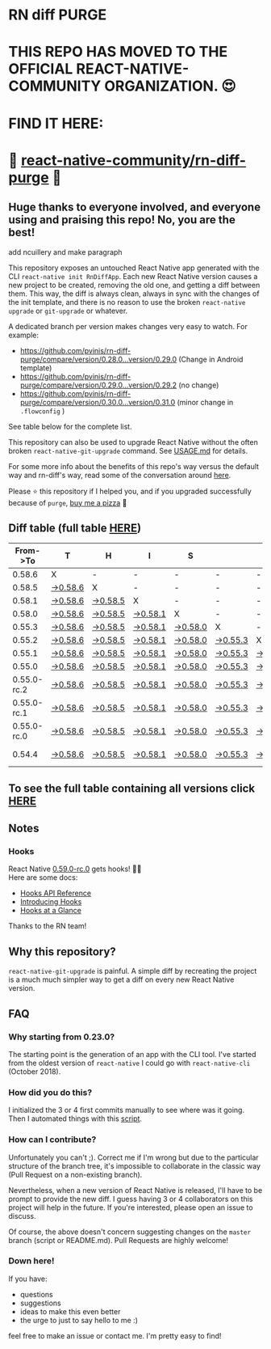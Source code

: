 # RN diff PURGE

# THIS REPO HAS MOVED TO THE OFFICIAL REACT-NATIVE-COMMUNITY ORGANIZATION. 😍
# FIND IT HERE:  
# 💪 [react-native-community/rn-diff-purge](https://github.com/react-native-community/rn-diff-purge) 🎉
## Huge thanks to everyone involved, and everyone using and praising this repo! No, you are the best!


 add ncuillery and make paragraph

This repository exposes an untouched React Native app generated with the CLI
`react-native init RnDiffApp`. Each new React Native version causes a new project to be created, removing the old one, and getting a diff between them. This way, the diff is always clean, always in sync with the changes of the init template, and there is no reason to use the broken `react-native upgrade` or `git-upgrade` or whatever.

A dedicated branch per version makes changes very easy
to watch. For example:

* https://github.com/pvinis/rn-diff-purge/compare/version/0.28.0...version/0.29.0
(Change in Android template)
* https://github.com/pvinis/rn-diff-purge/compare/version/0.29.0...version/0.29.2
(no change)
* https://github.com/pvinis/rn-diff-purge/compare/version/0.30.0...version/0.31.0
(minor change in `.flowconfig` )

See table below for the complete list.

This repository can also be used to upgrade React Native without the often broken `react-native-git-upgrade` command.
See [USAGE.md](https://github.com/pvinis/rn-diff-purge/blob/master/USAGE.md) for details.

For some more info about the benefits of this repo's way versus the default way and rn-diff's way, read some of the conversation around [here](https://github.com/react-native-community/discussions-and-proposals/issues/68#issuecomment-452227478).

Please :star: this repository if I helped you, and if you upgraded successfully because of `purge`, [buy me a pizza](https://www.buymeacoffee.com/DGWwHVZ4s) :pizza:

## Diff table (full table [HERE](https://pvinis.github.io/rn-diff-purge))

| From->To    | T                                                                                               | H                                                                                               | I                                                                                               | S                                                                                               |                                                                                                 | I                                                                                               | S                                                                                               |                                                                                                 | C                                                                                                         | O                                                                                                         | O                                                                                                    | L   |
| ----------- | ----------------------------------------------------------------------------------------------- | ----------------------------------------------------------------------------------------------- | ----------------------------------------------------------------------------------------------- | ----------------------------------------------------------------------------------------------- | ----------------------------------------------------------------------------------------------- | ----------------------------------------------------------------------------------------------- | ----------------------------------------------------------------------------------------------- | ----------------------------------------------------------------------------------------------- | --------------------------------------------------------------------------------------------------------- | --------------------------------------------------------------------------------------------------------- | ---------------------------------------------------------------------------------------------------- | --- |
| 0.58.6      | X                                                                                               | -                                                                                               | -                                                                                               | -                                                                                               | -                                                                                               | -                                                                                               | -                                                                                               | -                                                                                               | -                                                                                                         | -                                                                                                         | -                                                                                                    | -   |
| 0.58.5      | [->0.58.6](https://github.com/pvinis/rn-diff-purge/compare/version/0.58.5..version/0.58.6)      | X                                                                                               | -                                                                                               | -                                                                                               | -                                                                                               | -                                                                                               | -                                                                                               | -                                                                                               | -                                                                                                         | -                                                                                                         | -                                                                                                    | -   |
| 0.58.1      | [->0.58.6](https://github.com/pvinis/rn-diff-purge/compare/version/0.58.1..version/0.58.6)      | [->0.58.5](https://github.com/pvinis/rn-diff-purge/compare/version/0.58.1..version/0.58.5)      | X                                                                                               | -                                                                                               | -                                                                                               | -                                                                                               | -                                                                                               | -                                                                                               | -                                                                                                         | -                                                                                                         | -                                                                                                    | -   |
| 0.58.0      | [->0.58.6](https://github.com/pvinis/rn-diff-purge/compare/version/0.58.0..version/0.58.6)      | [->0.58.5](https://github.com/pvinis/rn-diff-purge/compare/version/0.58.0..version/0.58.5)      | [->0.58.1](https://github.com/pvinis/rn-diff-purge/compare/version/0.58.0..version/0.58.1)      | X                                                                                               | -                                                                                               | -                                                                                               | -                                                                                               | -                                                                                               | -                                                                                                         | -                                                                                                         | -                                                                                                    | -   |
| 0.55.3      | [->0.58.6](https://github.com/pvinis/rn-diff-purge/compare/version/0.55.3..version/0.58.6)      | [->0.58.5](https://github.com/pvinis/rn-diff-purge/compare/version/0.55.3..version/0.58.5)      | [->0.58.1](https://github.com/pvinis/rn-diff-purge/compare/version/0.55.3..version/0.58.1)      | [->0.58.0](https://github.com/pvinis/rn-diff-purge/compare/version/0.55.3..version/0.58.0)      | X                                                                                               | -                                                                                               | -                                                                                               | -                                                                                               | -                                                                                                         | -                                                                                                         | -                                                                                                    | -   |
| 0.55.2      | [->0.58.6](https://github.com/pvinis/rn-diff-purge/compare/version/0.55.2..version/0.58.6)      | [->0.58.5](https://github.com/pvinis/rn-diff-purge/compare/version/0.55.2..version/0.58.5)      | [->0.58.1](https://github.com/pvinis/rn-diff-purge/compare/version/0.55.2..version/0.58.1)      | [->0.58.0](https://github.com/pvinis/rn-diff-purge/compare/version/0.55.2..version/0.58.0)      | [->0.55.3](https://github.com/pvinis/rn-diff-purge/compare/version/0.55.2..version/0.55.3)      | X                                                                                               | -                                                                                               | -                                                                                               | -                                                                                                         | -                                                                                                         | -                                                                                                    | -   |
| 0.55.1      | [->0.58.6](https://github.com/pvinis/rn-diff-purge/compare/version/0.55.1..version/0.58.6)      | [->0.58.5](https://github.com/pvinis/rn-diff-purge/compare/version/0.55.1..version/0.58.5)      | [->0.58.1](https://github.com/pvinis/rn-diff-purge/compare/version/0.55.1..version/0.58.1)      | [->0.58.0](https://github.com/pvinis/rn-diff-purge/compare/version/0.55.1..version/0.58.0)      | [->0.55.3](https://github.com/pvinis/rn-diff-purge/compare/version/0.55.1..version/0.55.3)      | [->0.55.2](https://github.com/pvinis/rn-diff-purge/compare/version/0.55.1..version/0.55.2)      | X                                                                                               | -                                                                                               | -                                                                                                         | -                                                                                                         | -                                                                                                    | -   |
| 0.55.0      | [->0.58.6](https://github.com/pvinis/rn-diff-purge/compare/version/0.55.0..version/0.58.6)      | [->0.58.5](https://github.com/pvinis/rn-diff-purge/compare/version/0.55.0..version/0.58.5)      | [->0.58.1](https://github.com/pvinis/rn-diff-purge/compare/version/0.55.0..version/0.58.1)      | [->0.58.0](https://github.com/pvinis/rn-diff-purge/compare/version/0.55.0..version/0.58.0)      | [->0.55.3](https://github.com/pvinis/rn-diff-purge/compare/version/0.55.0..version/0.55.3)      | [->0.55.2](https://github.com/pvinis/rn-diff-purge/compare/version/0.55.0..version/0.55.2)      | [->0.55.1](https://github.com/pvinis/rn-diff-purge/compare/version/0.55.0..version/0.55.1)      | X                                                                                               | -                                                                                                         | -                                                                                                         | -                                                                                                    | -   |
| 0.55.0-rc.2 | [->0.58.6](https://github.com/pvinis/rn-diff-purge/compare/version/0.55.0-rc.2..version/0.58.6) | [->0.58.5](https://github.com/pvinis/rn-diff-purge/compare/version/0.55.0-rc.2..version/0.58.5) | [->0.58.1](https://github.com/pvinis/rn-diff-purge/compare/version/0.55.0-rc.2..version/0.58.1) | [->0.58.0](https://github.com/pvinis/rn-diff-purge/compare/version/0.55.0-rc.2..version/0.58.0) | [->0.55.3](https://github.com/pvinis/rn-diff-purge/compare/version/0.55.0-rc.2..version/0.55.3) | [->0.55.2](https://github.com/pvinis/rn-diff-purge/compare/version/0.55.0-rc.2..version/0.55.2) | [->0.55.1](https://github.com/pvinis/rn-diff-purge/compare/version/0.55.0-rc.2..version/0.55.1) | [->0.55.0](https://github.com/pvinis/rn-diff-purge/compare/version/0.55.0-rc.2..version/0.55.0) | X                                                                                                         | -                                                                                                         | -                                                                                                    | -   |
| 0.55.0-rc.1 | [->0.58.6](https://github.com/pvinis/rn-diff-purge/compare/version/0.55.0-rc.1..version/0.58.6) | [->0.58.5](https://github.com/pvinis/rn-diff-purge/compare/version/0.55.0-rc.1..version/0.58.5) | [->0.58.1](https://github.com/pvinis/rn-diff-purge/compare/version/0.55.0-rc.1..version/0.58.1) | [->0.58.0](https://github.com/pvinis/rn-diff-purge/compare/version/0.55.0-rc.1..version/0.58.0) | [->0.55.3](https://github.com/pvinis/rn-diff-purge/compare/version/0.55.0-rc.1..version/0.55.3) | [->0.55.2](https://github.com/pvinis/rn-diff-purge/compare/version/0.55.0-rc.1..version/0.55.2) | [->0.55.1](https://github.com/pvinis/rn-diff-purge/compare/version/0.55.0-rc.1..version/0.55.1) | [->0.55.0](https://github.com/pvinis/rn-diff-purge/compare/version/0.55.0-rc.1..version/0.55.0) | [->0.55.0-rc.2](https://github.com/pvinis/rn-diff-purge/compare/version/0.55.0-rc.1..version/0.55.0-rc.2) | X                                                                                                         | -                                                                                                    | -   |
| 0.55.0-rc.0 | [->0.58.6](https://github.com/pvinis/rn-diff-purge/compare/version/0.55.0-rc.0..version/0.58.6) | [->0.58.5](https://github.com/pvinis/rn-diff-purge/compare/version/0.55.0-rc.0..version/0.58.5) | [->0.58.1](https://github.com/pvinis/rn-diff-purge/compare/version/0.55.0-rc.0..version/0.58.1) | [->0.58.0](https://github.com/pvinis/rn-diff-purge/compare/version/0.55.0-rc.0..version/0.58.0) | [->0.55.3](https://github.com/pvinis/rn-diff-purge/compare/version/0.55.0-rc.0..version/0.55.3) | [->0.55.2](https://github.com/pvinis/rn-diff-purge/compare/version/0.55.0-rc.0..version/0.55.2) | [->0.55.1](https://github.com/pvinis/rn-diff-purge/compare/version/0.55.0-rc.0..version/0.55.1) | [->0.55.0](https://github.com/pvinis/rn-diff-purge/compare/version/0.55.0-rc.0..version/0.55.0) | [->0.55.0-rc.2](https://github.com/pvinis/rn-diff-purge/compare/version/0.55.0-rc.0..version/0.55.0-rc.2) | [->0.55.0-rc.1](https://github.com/pvinis/rn-diff-purge/compare/version/0.55.0-rc.0..version/0.55.0-rc.1) | X                                                                                                    | -   |
| 0.54.4      | [->0.58.6](https://github.com/pvinis/rn-diff-purge/compare/version/0.54.4..version/0.58.6)      | [->0.58.5](https://github.com/pvinis/rn-diff-purge/compare/version/0.54.4..version/0.58.5)      | [->0.58.1](https://github.com/pvinis/rn-diff-purge/compare/version/0.54.4..version/0.58.1)      | [->0.58.0](https://github.com/pvinis/rn-diff-purge/compare/version/0.54.4..version/0.58.0)      | [->0.55.3](https://github.com/pvinis/rn-diff-purge/compare/version/0.54.4..version/0.55.3)      | [->0.55.2](https://github.com/pvinis/rn-diff-purge/compare/version/0.54.4..version/0.55.2)      | [->0.55.1](https://github.com/pvinis/rn-diff-purge/compare/version/0.54.4..version/0.55.1)      | [->0.55.0](https://github.com/pvinis/rn-diff-purge/compare/version/0.54.4..version/0.55.0)      | [->0.55.0-rc.2](https://github.com/pvinis/rn-diff-purge/compare/version/0.54.4..version/0.55.0-rc.2)      | [->0.55.0-rc.1](https://github.com/pvinis/rn-diff-purge/compare/version/0.54.4..version/0.55.0-rc.1)      | [->0.55.0-rc.0](https://github.com/pvinis/rn-diff-purge/compare/version/0.54.4..version/0.55.0-rc.0) | X   |

## To see the full table containing all versions click [HERE](https://pvinis.github.io/rn-diff-purge)

## Notes

### Hooks
React Native [0.59.0-rc.0](https://github.com/pvinis/rn-diff-purge#version-changes) gets hooks! 🎉🥳  
Here are some docs:
- [Hooks API Reference](https://reactjs.org/docs/hooks-reference.html)
- [Introducing Hooks](https://reactjs.org/docs/hooks-intro.html)
- [Hooks at a Glance](https://reactjs.org/docs/hooks-overview.html)

Thanks to the RN team!

## Why this repository?
`react-native-git-upgrade` is painful. A simple diff by recreating the project is a much much simpler way to get a diff on every new React Native version.


## FAQ

### Why starting from 0.23.0?

The starting point is the generation of an app with the CLI tool. I've started from the oldest
version of `react-native` I could go with `react-native-cli` (October 2018).

### How did you do this?

I initialized the 3 or 4 first commits manually to see where was it going. Then I automated
things with this [script](https://github.com/pvinis/rn-diff-purge/blob/master/new-version.sh).

### How can I contribute?

Unfortunately you can't ;). Correct me if I'm wrong but due to the particular structure of the
branch tree, it's impossible to collaborate in the classic way (Pull Request on a non-existing
branch).

Nevertheless, when a new version of React Native is released, I'll have to be prompt to provide
the new diff. I guess having 3 or 4 collaborators on this project will help in the future.
If you're interested, please open an issue to discuss.

Of course, the above doesn't concern suggesting changes on the `master` branch (script or
README.md). Pull Requests are highly welcome!


### Down here!

If you have: 
- questions
- suggestions
- ideas to make this even better
- the urge to just to say hello to me :)

feel free to make an issue or contact me. I'm pretty easy to find!
